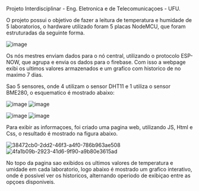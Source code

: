  Projeto Interdisciplinar - Eng. Eletronica e de Telecomunicaçoes - UFU.
 
 O projeto possui o objetivo de fazer a leitura de temperatura e humidade de 5 laboratorios, o hardware utilizado foram 5 placas NodeMCU, que foram estruturadas da seguinte forma.
 
 ![image](https://user-images.githubusercontent.com/98746083/187809960-46f7cc57-36b9-4f6f-9709-bcff95086d93.png)
 
 Os nós mestres enviam dados para o nó central, utilizando o protocolo ESP-NOW, que  agrupa e envia os dados para o firebase. Com isso a  webpage exibi os ultimos valores armazenados e um grafico com historico de no maximo 7 dias.

Sao 5 sensores, onde 4 utilizam o sensor DHT11 e 1 utiliza o sensor BME280, o esquematico é mostrado abaixo:

![image](https://user-images.githubusercontent.com/98746083/187810591-0fff3302-c695-4206-abf2-756506670d8f.png)
![image](https://user-images.githubusercontent.com/98746083/187810607-8703a47c-605f-4e68-8c7a-5a0a6cd7e75f.png)



![image](https://user-images.githubusercontent.com/98746083/187810655-95ec9d08-cb07-48d7-8b28-427b5d943be1.png)
![image](https://user-images.githubusercontent.com/98746083/197430653-5a742685-5bc9-4b5a-971c-f39588b51487.png)


 Para exibir as informaçoes, foi criado uma pagina web, utilizando JS, Html e Css, o resultado é mostrado na figura abaixo.
 


![38472cb0-2dd2-46f3-a4f0-786b963ae508](https://user-images.githubusercontent.com/98746083/197430611-600c6707-4b67-4e33-b224-8314f0634f98.jpg)
![4fa1b09b-2923-41d6-9f90-a9b80e3615ad](https://user-images.githubusercontent.com/98746083/197430615-2656a4d2-8c0c-4da8-ad6b-1fa5f6d00faf.jpg)

No topo da pagina sao exibidos os ultimos valores de temperatura e umidade em cada laboratorio, logo abaixo é mostrado um grafico interativo, onde é possivel ver os historicos, alternando operiodo de exibiçao entre as opçoes disponiveis.
